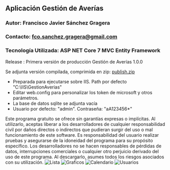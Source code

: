## Aplicación Gestión de Averías
### Autor: Francisco Javier Sánchez Gragera
### Contacto: fco.sanchez.gragera@gmail.com
### Tecnología Utilizada: ASP NET Core 7 MVC Entity Framework

Release : Primera versión de producción Gestión de Averías 1.0.0

Se adjunta versión compilada, comprimida en zip: 
[publish.zip](https://github.com/phobosjv/ASP.NET.CORE.MVC_Gestion.Averias/files/13693217/publish.zip)
- Preparada para ejecutarse sobre IIS. Path por defecto "C:\IIS\GestionAverias\"
- Editar web.config para personalizar los token de microsoft y otros parámetros.
- La base de datos sqlite se adjunta vacía
- Usuario por defecto: "admin". Contraseña: "aA123456*"


Este programa gratuito se ofrece sin garantías expresas o implícitas. Al utilizarlo, aceptas liberar a los desarrolladores de cualquier responsabilidad civil por daños directos o indirectos que pudieran surgir del uso o mal funcionamiento de este software. Es responsabilidad del usuario realizar pruebas y asegurarse de la idoneidad del programa para su propósito específico. Los desarrolladores no se hacen responsables de pérdidas de datos, interrupciones comerciales o cualquier otro perjuicio derivado del uso de este programa. Al descargarlo, asumes todos los riesgos asociados con su utilización.
![Lista](https://github.com/phobosjv/ASP.NET.CORE.MVC_Gestion.Averias/assets/22936443/5eca55d6-7f6d-40d2-b58a-f281948fc4ec)
![Graficos](https://github.com/phobosjv/ASP.NET.CORE.MVC_Gestion.Averias/assets/22936443/57286bc3-69fc-43a4-9553-d6609de47de7)
![Calendario](https://github.com/phobosjv/ASP.NET.CORE.MVC_Gestion.Averias/assets/22936443/ae38ab8a-9400-4a4f-981b-7f2c9a55ae99)
![Usuarios](https://github.com/phobosjv/ASP.NET.CORE.MVC_Gestion.Averias/assets/22936443/e7e73ab5-d2f2-47f7-a31c-78baee28aa90)



